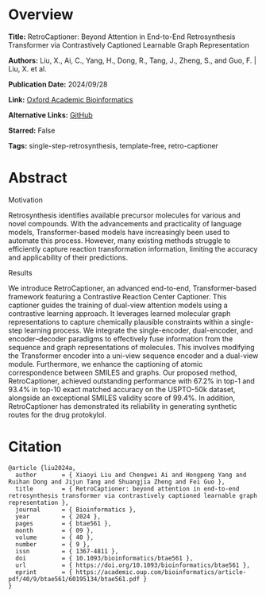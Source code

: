 # Overview
**Title:**
RetroCaptioner: Beyond Attention in End-to-End Retrosynthesis Transformer via Contrastively Captioned Learnable Graph Representation

**Authors:**
Liu, X., Ai, C., Yang, H., Dong, R., Tang, J., Zheng, S., and Guo, F. |
Liu, X. et al.

**Publication Date:**
2024/09/28

**Link:**
[Oxford Academic Bioinformatics](https://academic.oup.com/bioinformatics/article/40/9/btae561/7789833)

**Alternative Links:**
[GitHub](https://github.com/guofei-tju/RetroCaptioner)

**Starred:**
False

**Tags:**
single-step-retrosynthesis, template-free, retro-captioner


# Abstract
Motivation

Retrosynthesis identifies available precursor molecules for various and novel compounds.
With the advancements and practicality of language models, Transformer-based models have increasingly been used to automate this process.
However, many existing methods struggle to efficiently capture reaction transformation information, limiting the accuracy and applicability of their predictions.

Results

We introduce RetroCaptioner, an advanced end-to-end, Transformer-based framework featuring a Contrastive Reaction Center Captioner.
This captioner guides the training of dual-view attention models using a contrastive learning approach.
It leverages learned molecular graph representations to capture chemically plausible constraints within a single-step learning process.
We integrate the single-encoder, dual-encoder, and encoder–decoder paradigms to effectively fuse information from the sequence and graph representations of molecules.
This involves modifying the Transformer encoder into a uni-view sequence encoder and a dual-view module.
Furthermore, we enhance the captioning of atomic correspondence between SMILES and graphs.
Our proposed method, RetroCaptioner, achieved outstanding performance with 67.2% in top-1 and 93.4% in top-10 exact matched accuracy on the USPTO-50k dataset, alongside an exceptional SMILES validity score of 99.4%.
In addition, RetroCaptioner has demonstrated its reliability in generating synthetic routes for the drug protokylol.


# Citation
```
@article {liu2024a,
  author       = { Xiaoyi Liu and Chengwei Ai and Hongpeng Yang and Ruihan Dong and Jijun Tang and Shuangjia Zheng and Fei Guo },
  title        = { RetroCaptioner: beyond attention in end-to-end retrosynthesis transformer via contrastively captioned learnable graph representation },
  journal      = { Bioinformatics },
  year         = { 2024 },
  pages        = { btae561 },
  month        = { 09 },
  volume       = { 40 },
  number       = { 9 },
  issn         = { 1367-4811 },
  doi          = { 10.1093/bioinformatics/btae561 },
  url          = { https://doi.org/10.1093/bioinformatics/btae561 },
  eprint       = { https://academic.oup.com/bioinformatics/article-pdf/40/9/btae561/60195134/btae561.pdf }
}
```
